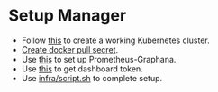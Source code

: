 # Setup Manager

* Follow [this](https://typhoon.psdn.io/digital-ocean/) to create a working Kubernetes cluster.
* [Create docker pull secret](https://kubernetes.io/docs/tasks/configure-pod-container/pull-image-private-registry/).
* Use [this](https://typhoon.psdn.io/addons/prometheus/) to set up Prometheus-Graphana.
* Use [this](https://github.com/kubernetes/dashboard/wiki/Creating-sample-user) to get dashboard token.
* Use [infra/script.sh](./infra/script.sh) to complete setup.

